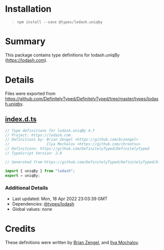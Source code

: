 # Installation
> `npm install --save @types/lodash.uniqby`

# Summary
This package contains type definitions for lodash.uniqBy (https://lodash.com).

# Details
Files were exported from https://github.com/DefinitelyTyped/DefinitelyTyped/tree/master/types/lodash.uniqby.
## [index.d.ts](https://github.com/DefinitelyTyped/DefinitelyTyped/tree/master/types/lodash.uniqby/index.d.ts)
````ts
// Type definitions for lodash.uniqBy 4.7
// Project: https://lodash.com
// Definitions by: Brian Zengel <https://github.com/bczengel>
//                 Ilya Mochalov <https://github.com/chrootsu>
// Definitions: https://github.com/DefinitelyTyped/DefinitelyTyped
// TypeScript Version: 2.8

// Generated from https://github.com/DefinitelyTyped/DefinitelyTyped/blob/master/types/lodash/scripts/generate-modules.ts

import { uniqBy } from "lodash";
export = uniqBy;

````

### Additional Details
 * Last updated: Mon, 18 Apr 2022 23:03:39 GMT
 * Dependencies: [@types/lodash](https://npmjs.com/package/@types/lodash)
 * Global values: none

# Credits
These definitions were written by [Brian Zengel](https://github.com/bczengel), and [Ilya Mochalov](https://github.com/chrootsu).
